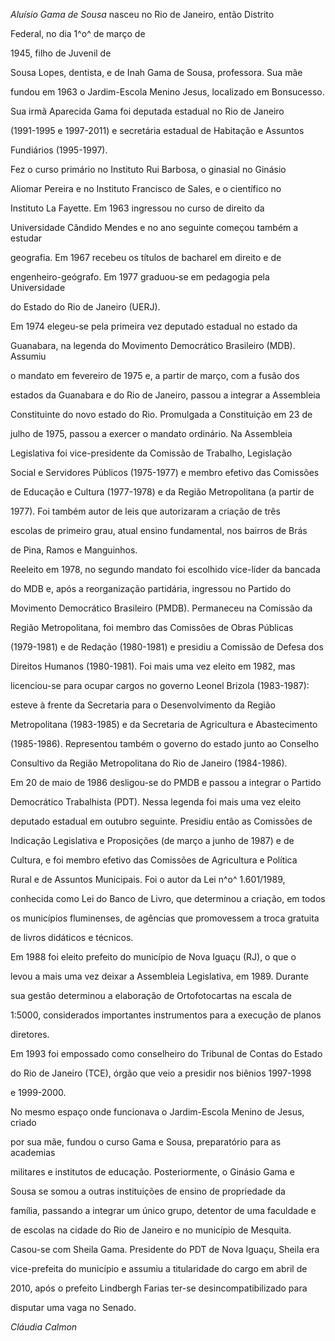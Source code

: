 

*Aluísio Gama de Sousa* nasceu no Rio de Janeiro, então Distrito

Federal, no dia 1^o^ de março de

1945[,](http://pt.wikipedia.org/wiki/1945 "1945") filho de Juvenil de

Sousa Lopes, dentista, e de Inah Gama de Sousa, professora. Sua mãe

fundou em 1963 o Jardim-Escola Menino Jesus, localizado em Bonsucesso.

Sua irmã Aparecida Gama foi deputada estadual no Rio de Janeiro

(1991-1995 e 1997-2011) e secretária estadual de Habitação e Assuntos

Fundiários (1995-1997).



Fez o curso primário no Instituto Rui Barbosa, o ginasial no Ginásio

Aliomar Pereira e no Instituto Francisco de Sales, e o científico no

Instituto La Fayette. Em 1963 ingressou no curso de direito da

Universidade Cândido Mendes e no ano seguinte começou também a estudar

geografia. Em 1967 recebeu os títulos de bacharel em direito e de

engenheiro-geógrafo. Em 1977 graduou-se em pedagogia pela Universidade

do Estado do Rio de Janeiro (UERJ).



Em 1974 elegeu-se pela primeira vez deputado estadual no estado da

Guanabara, na legenda do Movimento Democrático Brasileiro (MDB). Assumiu

o mandato em fevereiro de 1975 e, a partir de março, com a fusão dos

estados da Guanabara e do Rio de Janeiro, passou a integrar a Assembleia

Constituinte do novo estado do Rio. Promulgada a Constituição em 23 de

julho de 1975, passou a exercer o mandato ordinário. Na Assembleia

Legislativa foi vice-presidente da Comissão de Trabalho, Legislação

Social e Servidores Públicos (1975-1977) e membro efetivo das Comissões

de Educação e Cultura (1977-1978) e da Região Metropolitana (a partir de

1977). Foi também autor de leis que autorizaram a criação de três

escolas de primeiro grau, atual ensino fundamental, nos bairros de Brás

de Pina, Ramos e Manguinhos.



Reeleito em 1978, no segundo mandato foi escolhido vice-líder da bancada

do MDB e, após a reorganização partidária, ingressou no Partido do

Movimento Democrático Brasileiro (PMDB). Permaneceu na Comissão da

Região Metropolitana, foi membro das Comissões de Obras Públicas

(1979-1981) e de Redação (1980-1981) e presidiu a Comissão de Defesa dos

Direitos Humanos (1980-1981). Foi mais uma vez eleito em 1982, mas

licenciou-se para ocupar cargos no governo Leonel Brizola (1983-1987):

esteve à frente da Secretaria para o Desenvolvimento da Região

Metropolitana (1983-1985) e da Secretaria de Agricultura e Abastecimento

(1985-1986). Representou também o governo do estado junto ao Conselho

Consultivo da Região Metropolitana do Rio de Janeiro (1984-1986).



Em 20 de maio de 1986 desligou-se do PMDB e passou a integrar o Partido

Democrático Trabalhista (PDT). Nessa legenda foi mais uma vez eleito

deputado estadual em outubro seguinte. Presidiu então as Comissões de

Indicação Legislativa e Proposições (de março a junho de 1987) e de

Cultura, e foi membro efetivo das Comissões de Agricultura e Política

Rural e de Assuntos Municipais. Foi o autor da Lei n^o^ 1.601/1989,

conhecida como Lei do Banco de Livro, que determinou a criação, em todos

os municípios fluminenses, de agências que promovessem a troca gratuita

de livros didáticos e técnicos.



Em 1988 foi eleito prefeito do município de Nova Iguaçu (RJ), o que o

levou a mais uma vez deixar a Assembleia Legislativa, em 1989. Durante

sua gestão determinou a elaboração de Ortofotocartas na escala de

1:5000, considerados importantes instrumentos para a execução de planos

diretores.



Em 1993 foi empossado como conselheiro do Tribunal de Contas do Estado

do Rio de Janeiro (TCE), órgão que veio a presidir nos biênios 1997-1998

e 1999-2000.



No mesmo espaço onde funcionava o Jardim-Escola Menino de Jesus, criado

por sua mãe, fundou o curso Gama e Sousa, preparatório para as academias

militares e institutos de educação. Posteriormente, o Ginásio Gama e

Sousa se somou a outras instituições de ensino de propriedade da

família, passando a integrar um único grupo, detentor de uma faculdade e

de escolas na cidade do Rio de Janeiro e no município de Mesquita.



Casou-se com Sheila Gama. Presidente do PDT de Nova Iguaçu, Sheila era

vice-prefeita do município e assumiu a titularidade do cargo em abril de

2010, após o prefeito Lindbergh Farias ter-se desincompatibilizado para

disputar uma vaga no Senado.



*Cláudia Calmon*



